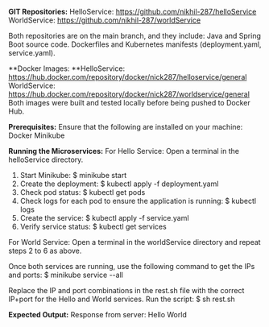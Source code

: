 **GIT Repositories:**
HelloService: https://github.com/nikhil-287/helloService
WorldService: https://github.com/nikhil-287/worldService

Both repositories are on the main branch, and they include:
Java and Spring Boot source code.
Dockerfiles and Kubernetes manifests (deployment.yaml, service.yaml).


**Docker Images:
**HelloService: https://hub.docker.com/repository/docker/nick287/helloservice/general
WorldService: https://hub.docker.com/repository/docker/nick287/worldservice/general
Both images were built and tested locally before being pushed to Docker Hub.


**Prerequisites:**
Ensure that the following are installed on your machine:
Docker
Minikube

**Running the Microservices:**
For Hello Service:
Open a terminal in the helloService directory.

1. Start Minikube:
$ minikube start
2. Create the deployment:
$ kubectl apply -f deployment.yaml
3. Check pod status:
$ kubectl get pods
4. Check logs for each pod to ensure the application is running:
$ kubectl logs <pod-name>
5. Create the service:
$ kubectl apply -f service.yaml
6. Verify service status:
$ kubectl get services


For World Service:
Open a terminal in the worldService directory and repeat steps 2 to 6 as above.

Once both services are running, use the following command to get the IPs and ports:
$ minikube service --all

Replace the IP and port combinations in the rest.sh file with the correct IP+port for the Hello and World services.
Run the script:
$ sh rest.sh


**Expected Output:**
Response from server:
Hello World



